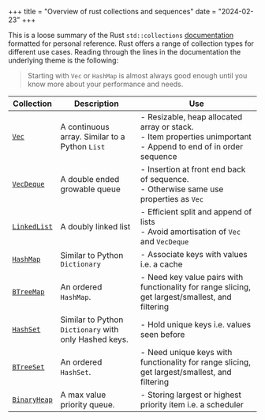 +++
title = "Overview of rust collections and sequences"
date = "2024-02-23"
+++

This is a loose summary of the Rust `std::collections` [documentation](https://doc.rust-lang.org/std/collections/index.html) formatted for personal reference. Rust offers a range of collection types for different use cases. Reading through the lines in the documentation the underlying theme is the following:
	
>Starting with `Vec` or `HashMap` is almost always good enough until you know more about your performance and needs.

| **Collection**                                                                    | **Description**                                       | **Use**                                                                                                              |
| --------------------------------------------------------------------------------- | ----------------------------------------------------- | -------------------------------------------------------------------------------------------------------------------- |
| [`Vec`](https://doc.rust-lang.org/std/vec/struct.Vec.html)                        | A continuous array. Similar to a Python `List`        | - Resizable, heap allocated array or stack.<br>- Item properties unimportant<br>- Append to end of in order sequence |
| [`VecDeque`](https://doc.rust-lang.org/std/collections/struct.VecDeque.html)      | A double ended growable queue                         | - Insertion at front end back of sequence.<br>- Otherwise same use properties as `Vec`                               |
| [`LinkedList`](https://doc.rust-lang.org/std/collections/struct.LinkedList.html") | A doubly linked list                                  | - Efficient split and append of lists<br>- Avoid amortisation of `Vec` and `VecDeque`                                |
| [`HashMap`](https://doc.rust-lang.org/std/collections/struct.HashMap.html)        | Similar to Python `Dictionary`                        | - Associate keys with values i.e. a cache                                                                            |
| [`BTreeMap`](https://doc.rust-lang.org/std/collections/struct.BTreeMap.html)      | An ordered `HashMap`.                                 | - Need key value pairs with functionality for range slicing, get largest/smallest, and filtering                     |
| [`HashSet`](https://doc.rust-lang.org/std/collections/struct.HashSet.html)        | Similar to Python `Dictionary` with only Hashed keys. | - Hold unique keys i.e. values seen before                                                                           |
| [`BTreeSet`]( https://doc.rust-lang.org/std/collections/struct.BTreeSet.html)     | An ordered `HashSet`.                                 | - Need unique keys with functionality for range slicing, get largest/smallest, and filtering                         |
| [`BinaryHeap`](https://doc.rust-lang.org/std/collections/struct.BinaryHeap.html)  | A max value priority queue.                           | - Storing largest or highest priority item i.e. a scheduler                                                          |
